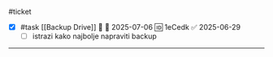 #ticket 

- [x] #task [[Backup Drive]] 🔽 📅 2025-07-06 🆔 1eCedk ✅ 2025-06-29
	- [ ] istrazi kako najbolje napraviti backup
___
